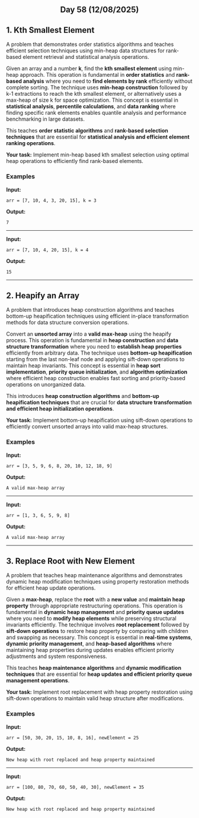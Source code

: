 <h2 align="center">Day 58 (12/08/2025)</h2>

## 1. Kth Smallest Element
A problem that demonstrates order statistics algorithms and teaches efficient selection techniques using min-heap data structures for rank-based element retrieval and statistical analysis operations.

Given an array and a number **k**, find the **kth smallest element** using min-heap approach. This operation is fundamental in **order statistics** and **rank-based analysis** where you need to **find elements by rank** efficiently without complete sorting. The technique uses **min-heap construction** followed by k-1 extractions to reach the kth smallest element, or alternatively uses a max-heap of size k for space optimization. This concept is essential in **statistical analysis**, **percentile calculations**, and **data ranking** where finding specific rank elements enables quantile analysis and performance benchmarking in large datasets.

This teaches **order statistic algorithms** and **rank-based selection techniques** that are essential for **statistical analysis and efficient element ranking operations**.

**Your task:** Implement min-heap based kth smallest selection using optimal heap operations to efficiently find rank-based elements.

### Examples

**Input:**
```
arr = [7, 10, 4, 3, 20, 15], k = 3
```
**Output:**
```
7
```

---

**Input:**
```
arr = [7, 10, 4, 20, 15], k = 4
```
**Output:**
```
15
```

---

## 2. Heapify an Array
A problem that introduces heap construction algorithms and teaches bottom-up heapification techniques using efficient in-place transformation methods for data structure conversion operations.

Convert an **unsorted array** into a **valid max-heap** using the heapify process. This operation is fundamental in **heap construction** and **data structure transformation** where you need to **establish heap properties** efficiently from arbitrary data. The technique uses **bottom-up heapification** starting from the last non-leaf node and applying sift-down operations to maintain heap invariants. This concept is essential in **heap sort implementation**, **priority queue initialization**, and **algorithm optimization** where efficient heap construction enables fast sorting and priority-based operations on unorganized data.

This introduces **heap construction algorithms** and **bottom-up heapification techniques** that are crucial for **data structure transformation and efficient heap initialization operations**.

**Your task:** Implement bottom-up heapification using sift-down operations to efficiently convert unsorted arrays into valid max-heap structures.

### Examples

**Input:**
```
arr = [3, 5, 9, 6, 8, 20, 10, 12, 18, 9]
```
**Output:**
```
A valid max-heap array
```

---

**Input:**
```
arr = [1, 3, 6, 5, 9, 8]
```
**Output:**
```
A valid max-heap array
```

---

## 3. Replace Root with New Element
A problem that teaches heap maintenance algorithms and demonstrates dynamic heap modification techniques using property restoration methods for efficient heap update operations.

Given a **max-heap**, replace the **root** with a **new value** and **maintain heap property** through appropriate restructuring operations. This operation is fundamental in **dynamic heap management** and **priority queue updates** where you need to **modify heap elements** while preserving structural invariants efficiently. The technique involves **root replacement** followed by **sift-down operations** to restore heap property by comparing with children and swapping as necessary. This concept is essential in **real-time systems**, **dynamic priority management**, and **heap-based algorithms** where maintaining heap properties during updates enables efficient priority adjustments and system responsiveness.

This teaches **heap maintenance algorithms** and **dynamic modification techniques** that are essential for **heap updates and efficient priority queue management operations**.

**Your task:** Implement root replacement with heap property restoration using sift-down operations to maintain valid heap structure after modifications.

### Examples

**Input:**
```
arr = [50, 30, 20, 15, 10, 8, 16], newElement = 25
```
**Output:**
```
New heap with root replaced and heap property maintained
```

---

**Input:**
```
arr = [100, 80, 70, 60, 50, 40, 30], newElement = 35
```
**Output:**
```
New heap with root replaced and heap property maintained
```
